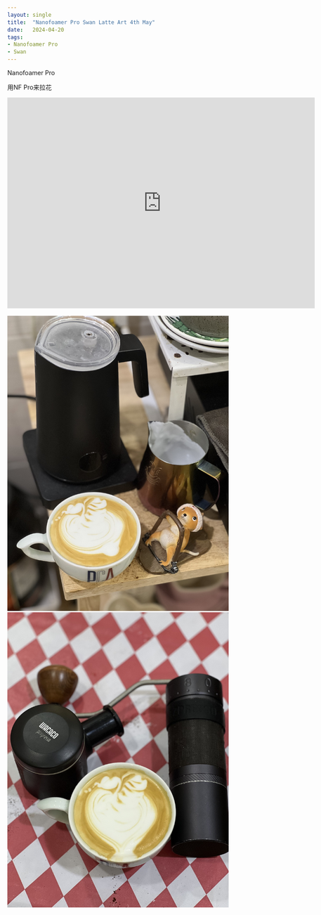 ```yaml
---
layout: single
title:  "Nanofoamer Pro Swan Latte Art 4th May"
date:   2024-04-20
tags:
- Nanofoamer Pro
- Swan
---
```


Nanofoamer Pro 

用NF Pro来拉花


<div class="embed-container">
  <iframe
      src="https://www.youtube.com/embed/gQPUM-ulmFY"
      width="700"
      height="480"
      frameborder="0"
      allowfullscreen="true">
  </iframe>
</div>


![](/assets/img/2024/05/04/IMG_6277.jpg)
![](/assets/img/2024/05/04/IMG_6279.jpg)
